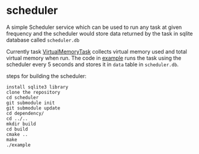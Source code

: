 # scheduler
A simple Scheduler service which can be used to run any task at given frequency and the scheduler would store data returned by the task in sqlite database called `scheduler.db`

Currently task [VirtualMemoryTask](lib/VirtualMemoryUsageTask.cpp) collects virtual memory used and total virtual memory when run. The code in [example](src/main.cpp) runs the task using the scheduler every 5 seconds and stores it in `data` table in `scheduler.db`.

steps for building the scheduler:

```
install sqlite3 library
clone the repository
cd scheduler
git submodule init
git submodule update
cd dependency/
cd ../..
mkdir build
cd build
cmake ..
make
./example
```
